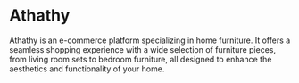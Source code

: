 # Athathy
Athathy is an e-commerce platform specializing in home furniture. It offers a seamless shopping experience with a wide selection of furniture pieces, from living room sets to bedroom furniture, all designed to enhance the aesthetics and functionality of your home.
